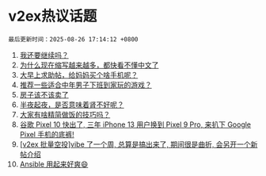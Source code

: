 # v2ex热议话题

`最后更新时间：2025-08-26 17:14:12 +0800`

1. [我还要继续吗？](https://www.v2ex.com/t/1154890)
1. [为什么现在缩写越来越多，都快看不懂中文了](https://www.v2ex.com/t/1154899)
1. [大早上求助帖，给妈妈买个啥手机呢？](https://www.v2ex.com/t/1154908)
1. [推荐一些适合中年男子下班到家玩的游戏？](https://www.v2ex.com/t/1155009)
1. [房子该不该卖了](https://www.v2ex.com/t/1154878)
1. [半夜起夜，是否意味着肾不好呢？](https://www.v2ex.com/t/1154928)
1. [大家有啥精简做饭的技巧吗？](https://www.v2ex.com/t/1154894)
1. [谷歌 Pixel 10 快出了, 三年 iPhone 13 用户换到 Pixel 9 Pro, 来扒下 Google Pixel 手机的底裤!](https://www.v2ex.com/t/1154845)
1. [[v2ex 批量空投]vibe 了一个周, 总算是搞出来了, 期间很是曲折, 会另开一个新帖介绍](https://www.v2ex.com/t/1154854)
1. [Ansible 用起来好爽😄](https://www.v2ex.com/t/1154933)

